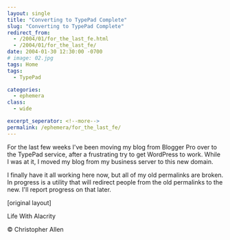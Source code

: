 ```yaml
---
layout: single
title: "Converting to TypePad Complete"
slug: "Converting to TypePad Complete"
redirect_from:
  - /2004/01/for_the_last_fe.html
  - /2004/01/for_the_last_fe/
date: 2004-01-30 12:30:00 -0700
# image: 02.jpg
tags: Home
tags: 
  - TypePad

categories:
  - ephemera
class:
  - wide

excerpt_seperator: <!--more-->
permalink: /ephemera/for_the_last_fe/
---
```


For the last few weeks I've been moving my blog from Blogger Pro over to the TypePad service, after a frustrating try to get WordPress to work. While I was at it, I moved my blog from my business server to this new domain.

I finally have it all working here now, but all of my old permalinks are broken. In progress is a utility that will redirect people from the old permalinks to the new. I'll report progress on that later.  

[original layout]

Life With Alacrity

© Christopher Allen